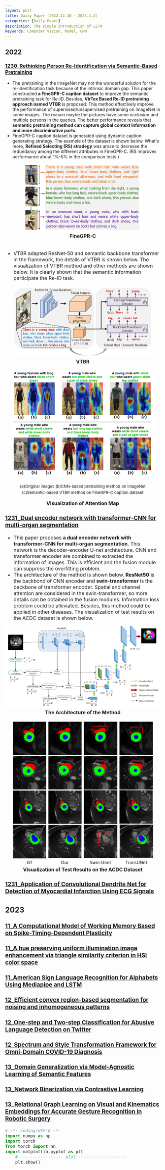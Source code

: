 ```yaml
---
layout: post
title: Daily Paper (2022.12.30 - 2023.1.3)
categories: [Daily Paper]
description: The simple introduction of LSTM
keywords: Computer Vision, Model, CNN
---
```

## 2022

### [1230_Rethinking Person Re-Identification via Semantic-Based Pretraining](https://arxiv.org/pdf/2110.05074.pdf)

- The pretraining in the ImageNet may not the wonderful solution for the re-identification task because of the intrinsic domain gap. This paper constructed **a FineGPR-C caption dataset** to improve the semantic pretraining task for Re-ID. Besides, **VirTex Based Re-ID pretraining approach named VTBR** is proposed. This method effectively improve the performance of supervised/unsupervised pretraining on ImageNet in some images. The reason maybe the pictures have some occlusion and multiple persons in the queries. The better performance reveals that **semantic pretraining method can capture global context information and more discriminative parts.**
- FineGPR-C caption dataset is generated using dynamic caption generating strategy. The example of the dataset is shown below. What's more, **Refined Selecting (RS) stradegy** was arose to decrease the redundancy among the different attributes in FineGPR-C. (RS improves performance about 1%-5% in the comparison tests.)

<center>
    <img src="/images/DailyPaper/01/1.png" alt="picture not found" style="zoom:70%">
    <br>
    <b><font size=3>FineGPR-C</b>
</center>
<br>

- VTBR adapted ResNet-50 and semantic backbone transformer in the framework, the details of VTBR is shown below. The visualization of VTBR method and other methods are shown below. It is clearly shown that the semantic information participate the Re-ID task.

<center>
    <img src="/images/DailyPaper/01/2.png" alt="picture not found" style="zoom:70%" />
    <br>
    <b><font size=3>VTBR</b>
</center>  
<br>
<center>
    <img src="/images/DailyPaper/01/3.png" alt="picture not found" style="zoom:70%" />
    <br>
    <p><font size=2>(a)Original images (b)CNN-based pretraining method on ImageNet <br>
    (c)Semantic-based VTBR method on FineGPR-C caption dataset</p>
    <b><font size=3>Visualization of Attention Map</b>
</center>

### [1231_Dual encoder network with transformer-CNN for multi-organ segmentation](https://link-springer-com.lib.ezproxy.hkust.edu.hk/article/10.1007/s11517-022-02723-9)

- This paper proposes **a dual encoder network with transformer-CNN for multi-organ segmentation**. This network is the decoder-encoder U-net architecture. CNN and transformer encoder are combined to extracted the information of images. This is efficient and the fusion module can suppress the overfitting problem.
- The architecture of the method is shown below. **ResNet50** is the backbond of CNN encoder and **swin-transformer** is the backbone of transformer encoder. Spatial and channel attention are considered in the swin-transformer, so more details can be obtained in the fusion modules. Information loss problem could be alleviated. Besides, this method could be applied in other diseases. The visualization of test results on the ACDC dataset is shown below.
  
<center>
    <img src="/images/DailyPaper/01/4.png" alt="picture not found" style="zoom:100%" />
    <b><font size=3>The Architecture of the Method</b>
</center>
<br>
<center>
    <img src="/images/DailyPaper/01/5.png" alt="picture not found" style="zoom:70%" />
    <br>
    <b><font size=3>Visualization of Test Results on the ACDC Dataset</b>
</center>

### [1231_Application of Convolutional Dendrite Net for Detection of Myocardial Infarction Using ECG Signals](https://ieeexplore.ieee.org/document/9954400/) 

## 2023

### [11_A Computational Model of Working Memory Based on Spike-Timing-Dependent Plasticity](https://www.frontiersin.org/articles/10.3389/fncom.2021.630999/full)

### [11_A hue preserving uniform illumination image enhancement via triangle similarity criterion in HSI color space](https://link.springer.com/10.1007/s00371-022-02761-2)

### [11_American Sign Language Recognition for Alphabets Using Mediapipe and LSTM](https://linkinghub.elsevier.com/retrieve/pii/S1877050922021378)

### [12_Efficient convex region-based segmentation for noising and inhomogeneous patterns](https://www.aimsciences.org//article/doi/10.3934/ipi.2022074)

### [12_One-step and Two-step Classification for Abusive Language Detection on Twitter](http://aclweb.org/anthology/W17-3006)

### [12_Spectrum and Style Transformation Framework for Omni-Domain COVID-19 Diagnosis](https://ieeexplore.ieee.org/document/9954228/)

### [13_Domain Generalization via Model-Agnostic Learning of Semantic Features](https://proceedings.neurips.cc/paper/2019/file/2974788b53f73e7950e8aa49f3a306db-Paper.pdf)

### [13_Network Binarization via Contrastive Learning](https://link.springer.com/10.1007/978-3-031-20083-0_35)

### [13_Relational Graph Learning on Visual and Kinematics Embeddings for Accurate Gesture Recognition in Robotic Surgery](https://ieeexplore.ieee.org/document/9561028/)




```python
# -*- coding:UTF-8 -*-
import numpy as np
import torch
from torch import nn
import matplotlib.pyplot as plt
    # ----------------- plot -------------------
    plt.show()

```
